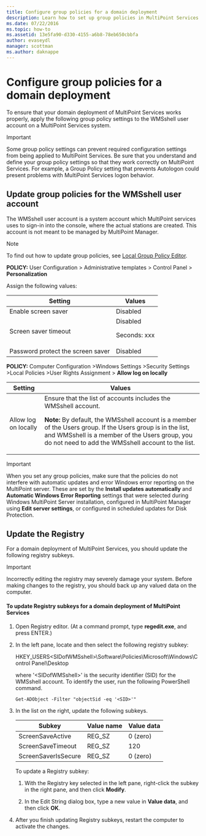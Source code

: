 ```yaml
---
title: Configure group policies for a domain deployment
description: Learn how to set up group policies in MultiPoint Services
ms.date: 07/22/2016
ms.topic: how-to
ms.assetid: 13e5fa90-d330-4155-a6b8-78eb650cbbfa
author: evaseydl
manager: scottman
ms.author: daknappe
---
```

# Configure group policies for a domain deployment
To ensure that your domain deployment of MultiPoint Services works properly, apply the following group policy settings to the WMSshell user account on a MultiPoint Services system.

> [!IMPORTANT]
> Some group policy settings can prevent required configuration settings from being applied to MultiPoint Services. Be sure that you understand and define your group policy settings so that they work correctly on MultiPoint Services. For example, a Group Policy setting that prevents Autologon could present problems with MultiPoint Services logon behavior.

## Update group policies for the WMSshell user account
The WMSshell user account is a system account which MultiPoint services uses to sign-in into the console, where the actual stations are created. This account is not meant to be managed by MultiPoint Manager.

> [!NOTE]
> To find out how to update group policies, see [Local Group Policy Editor](/previous-versions/windows/it-pro/windows-server-2012-R2-and-2012/dn265982(v=ws.11)).

**POLICY:** User Configuration > Administrative templates > Control Panel > **Personalization**

Assign the following values:

|Setting|Values|
|-----------|----------|
|Enable screen saver|Disabled|
|Screen saver timeout|Disabled<p>Seconds: xxx|
|Password protect the screen saver|Disabled|

**POLICY:** Computer Configuration >Windows Settings >Security Settings >Local Policies >User Rights Assignment > **Allow log on locally**

|Setting|Values|
|-----------|----------|
|Allow log on locally|Ensure that the list of accounts includes the WMSshell account.<p>**Note:** By default, the WMSshell account is a member of the Users group. If the Users group is in the list, and WMSshell is a member of the Users group, you do not need to add the WMSshell account to the list.|

> [!IMPORTANT]
> When you set any group policies, make sure that the policies do not interfere with automatic updates and error Windows error reporting on the MultiPoint server. These are set by the **Install updates automatically** and **Automatic Windows Error Reporting** settings that were selected during Windows MultiPoint Server installation, configured in MultiPoint Manager using **Edit server settings**, or configured in scheduled updates for Disk Protection.

## Update the Registry
For a domain deployment of MultiPoint Services, you should update the following registry subkeys.

> [!IMPORTANT]
> Incorrectly editing the registry may severely damage your system. Before making changes to the registry, you should back up any valued data on the computer.

#### To update Registry subkeys for a domain deployment of MultiPoint Services

1.  Open Registry editor. (At a command prompt, type **regedit.exe**, and press ENTER.)

2.  In the left pane, locate and then select the following registry subkey:

    HKEY_USERS\<SIDofWMSshell>\Software\Policies\Microsoft\Windows\Control Panel\Desktop

    where '\<SIDofWMSshell>' is the security identifier (SID) for the WMSshell account. To identify the user, run the following PowerShell command.

    `Get-ADObject -Filter "objectSid -eq '<SID>'"`

3.  In the list on the right, update the following subkeys.

    |Subkey|Value name|Value data|
    |----------|--------------|--------------|
    |ScreenSaveActive|REG_SZ|0 (zero)|
    |ScreenSaveTimeout|REG_SZ|120|
    |ScreenSaverIsSecure|REG_SZ|0 (zero)|

    To update a Registry subkey:

    1.  With the Registry key selected in the left pane, right-click the subkey in the right pane, and then click **Modify**.

    2.  In the Edit String dialog box, type a new value in **Value data**, and then click **OK**.

4.  After you finish updating Registry subkeys, restart the computer to activate the changes.
